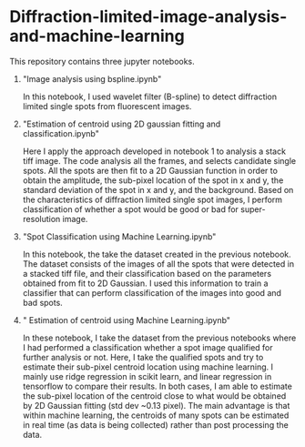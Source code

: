 # Diffraction-limited-image-analysis-and-machine-learning

This repository contains three jupyter notebooks.

1. "Image analysis using bspline.ipynb"

   In this notebook, I used wavelet filter (B-spline) to detect diffraction limited single spots from fluorescent images.
   
   
   
2. "Estimation of centroid using 2D gaussian fitting and classification.ipynb"

   Here I apply the approach developed in notebook 1 to analysis a stack tiff image. The code analysis all the frames, and selects candidate single spots. All the spots are then fit to a 2D Gaussian function in order to obtain the amplitude, the sub-pixel location of the spot in x and y, the standard deviation of the spot in x and y, and the background. Based on the characteristics of diffraction limited single spot images, I perform classification of whether a spot would be good or bad for super-resolution image.
   
   
   
3. "Spot Classification using Machine Learning.ipynb"

   In this notebook, the take the dataset created in the previous notebook. The dataset consists of the images of all the spots that were detected in a stacked tiff file, and their classification based on the parameters obtained from fit to 2D Gaussian. I used this information to train a classifier that can perform classification of the images into good and bad spots.
   

4. " Estimation of centroid using Machine Learning.ipynb"

   In these notebook, I take the dataset from the previous notebooks where I had performed a classification whether a spot image qualified for further analysis or not. Here, I take the qualified spots and try to estimate their sub-pixel centroid location using machine learning. I mainly use ridge regression in scikit learn, and linear regression in tensorflow to compare their results. In both cases, I am able to estimate the sub-pixel location of the centroid close to what would be obtained by 2D Gaussian fitting (std dev ~0.13 pixel). 
   The main advantage is that within machine learning, the centroids of many spots can be estimated in real time (as data is being collected) rather than post processing the data.
